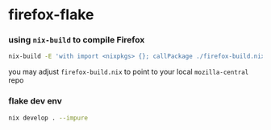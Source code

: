 # firefox-flake

### using `nix-build` to compile Firefox

```sh
nix-build -E 'with import <nixpkgs> {}; callPackage ./firefox-build.nix {}'
```

you may adjust `firefox-build.nix` to point to your local `mozilla-central` repo


### flake dev env

```sh
nix develop . --impure

```

